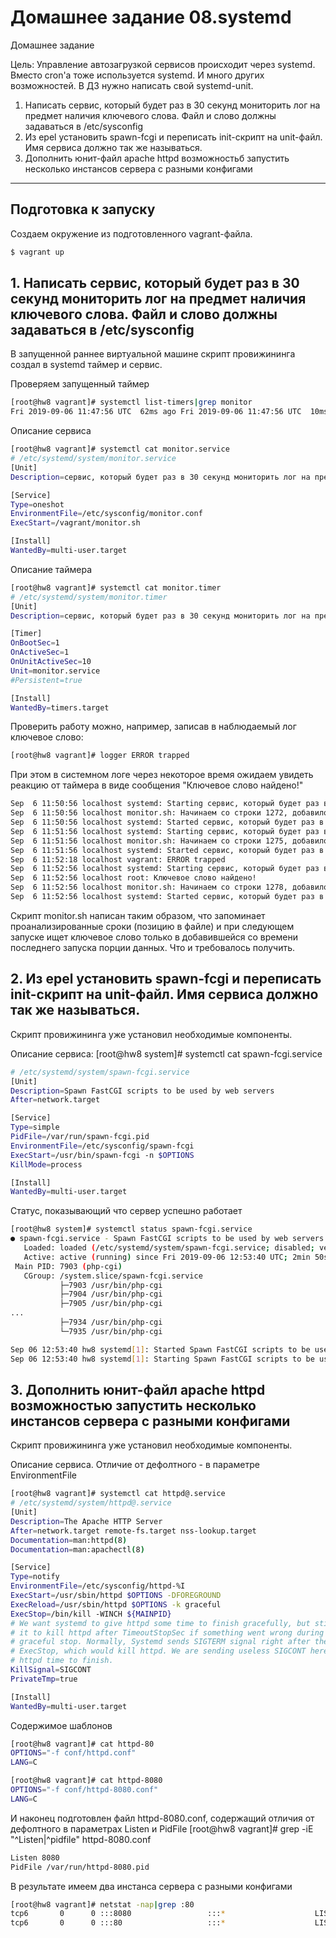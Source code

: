 # Домашнее задание 08.systemd
Домашнее задание

Цель: Управление автозагрузкой сервисов происходит через systemd. Вместо cron'а тоже используется systemd. И много других возможностей. В ДЗ нужно написать свой systemd-unit.
1. Написать сервис, который будет раз в 30 секунд мониторить лог на предмет наличия ключевого слова. Файл и слово должны задаваться в /etc/sysconfig
2. Из epel установить spawn-fcgi и переписать init-скрипт на unit-файл. Имя сервиса должно так же называться.
3. Дополнить юнит-файл apache httpd возможностьб запустить несколько инстансов сервера с разными конфигами

---

## Подготовка к запуску

Создаем окружение из подготовленного vagrant-файла. 
```bash
$ vagrant up
```

## 1. Написать сервис, который будет раз в 30 секунд мониторить лог на предмет наличия ключевого слова. Файл и слово должны задаваться в /etc/sysconfig
В запущенной раннее виртуальной машине скрипт провижининга создал в systemd таймер и сервис.

Проверяем запущенный таймер
```bash
[root@hw8 vagrant]# systemctl list-timers|grep monitor
Fri 2019-09-06 11:47:56 UTC  62ms ago Fri 2019-09-06 11:47:56 UTC  10ms ago  monitor.timer                monitor.service
```

Описание сервиса
```bash
[root@hw8 vagrant]# systemctl cat monitor.service
# /etc/systemd/system/monitor.service
[Unit]
Description=сервис, который будет раз в 30 секунд мониторить лог на предмет наличия ключевого слова. Файл и слово должны задаваться в /etc/sysconfig

[Service]
Type=oneshot
EnvironmentFile=/etc/sysconfig/monitor.conf
ExecStart=/vagrant/monitor.sh

[Install]
WantedBy=multi-user.target
```

Описание таймера
```bash
[root@hw8 vagrant]# systemctl cat monitor.timer
# /etc/systemd/system/monitor.timer
[Unit]
Description=сервис, который будет раз в 30 секунд мониторить лог на предмет наличия ключевого слова. Файл и слово должны задаваться в /etc/sysconfig

[Timer]
OnBootSec=1
OnActiveSec=1
OnUnitActiveSec=10
Unit=monitor.service
#Persistent=true

[Install]
WantedBy=timers.target
```


Проверить работу можно, например, записав в наблюдаемый лог ключевое слово:
```bash
[root@hw8 vagrant]# logger ERROR trapped
```

При этом в системном логе через некоторое время ожидаем увидеть реакцию от таймера в виде сообщения "Ключевое слово найдено!"
```bash
Sep  6 11:50:56 localhost systemd: Starting сервис, который будет раз в 30 секунд мониторить лог на предмет наличия ключевого слова. Файл и слово должны задаваться в /etc/sysconfig...
Sep  6 11:50:56 localhost monitor.sh: Начинаем со строки 1272, добавилось строк 3
Sep  6 11:50:56 localhost systemd: Started сервис, который будет раз в 30 секунд мониторить лог на предмет наличия ключевого слова. Файл и слово должны задаваться в /etc/sysconfig.
Sep  6 11:51:56 localhost systemd: Starting сервис, который будет раз в 30 секунд мониторить лог на предмет наличия ключевого слова. Файл и слово должны задаваться в /etc/sysconfig...
Sep  6 11:51:56 localhost monitor.sh: Начинаем со строки 1275, добавилось строк 3
Sep  6 11:51:56 localhost systemd: Started сервис, который будет раз в 30 секунд мониторить лог на предмет наличия ключевого слова. Файл и слово должны задаваться в /etc/sysconfig.
Sep  6 11:52:18 localhost vagrant: ERROR trapped
Sep  6 11:52:56 localhost systemd: Starting сервис, который будет раз в 30 секунд мониторить лог на предмет наличия ключевого слова. Файл и слово должны задаваться в /etc/sysconfig...
Sep  6 11:52:56 localhost root: Ключевое слово найдено!
Sep  6 11:52:56 localhost monitor.sh: Начинаем со строки 1278, добавилось строк 4
Sep  6 11:52:56 localhost systemd: Started сервис, который будет раз в 30 секунд мониторить лог на предмет наличия ключевого слова. Файл и слово должны задаваться в /etc/sysconfig.
```
Скрипт monitor.sh написан таким образом, что запоминает проанализированные сроки (позицию в файле) и при следующем запуске ищет ключевое слово только в добавившейся со времени последнего запуска порции данных.
Что и требовалось получить.

## 2. Из epel установить spawn-fcgi и переписать init-скрипт на unit-файл. Имя сервиса должно так же называться.
Скрипт провижининга уже установил необходимые компоненты.

Описание сервиса:
[root@hw8 system]# systemctl cat  spawn-fcgi.service
```bash
# /etc/systemd/system/spawn-fcgi.service
[Unit]
Description=Spawn FastCGI scripts to be used by web servers
After=network.target

[Service]
Type=simple
PidFile=/var/run/spawn-fcgi.pid
EnvironmentFile=/etc/sysconfig/spawn-fcgi
ExecStart=/usr/bin/spawn-fcgi -n $OPTIONS
KillMode=process

[Install]
WantedBy=multi-user.target
```

Статус, показывающий что сервер успешно работает
```bash
[root@hw8 system]# systemctl status spawn-fcgi.service
● spawn-fcgi.service - Spawn FastCGI scripts to be used by web servers
   Loaded: loaded (/etc/systemd/system/spawn-fcgi.service; disabled; vendor preset: disabled)
   Active: active (running) since Fri 2019-09-06 12:53:40 UTC; 2min 50s ago
 Main PID: 7903 (php-cgi)
   CGroup: /system.slice/spawn-fcgi.service
           ├─7903 /usr/bin/php-cgi
           ├─7904 /usr/bin/php-cgi
           ├─7905 /usr/bin/php-cgi
...
           ├─7934 /usr/bin/php-cgi
           └─7935 /usr/bin/php-cgi

Sep 06 12:53:40 hw8 systemd[1]: Started Spawn FastCGI scripts to be used by web servers.
Sep 06 12:53:40 hw8 systemd[1]: Starting Spawn FastCGI scripts to be used by web servers...
```

## 3. Дополнить юнит-файл apache httpd возможностью запустить несколько инстансов сервера с разными конфигами
Скрипт провижининга уже установил необходимые компоненты.

Описание сервиса. Отличие от дефолтного - в параметре EnvironmentFile
```bash
[root@hw8 vagrant]# systemctl cat httpd@.service
# /etc/systemd/system/httpd@.service
[Unit]
Description=The Apache HTTP Server
After=network.target remote-fs.target nss-lookup.target
Documentation=man:httpd(8)
Documentation=man:apachectl(8)

[Service]
Type=notify
EnvironmentFile=/etc/sysconfig/httpd-%I
ExecStart=/usr/sbin/httpd $OPTIONS -DFOREGROUND
ExecReload=/usr/sbin/httpd $OPTIONS -k graceful
ExecStop=/bin/kill -WINCH ${MAINPID}
# We want systemd to give httpd some time to finish gracefully, but still want
# it to kill httpd after TimeoutStopSec if something went wrong during the
# graceful stop. Normally, Systemd sends SIGTERM signal right after the
# ExecStop, which would kill httpd. We are sending useless SIGCONT here to give
# httpd time to finish.
KillSignal=SIGCONT
PrivateTmp=true

[Install]
WantedBy=multi-user.target
```

Содержимое шаблонов
```bash
[root@hw8 vagrant]# cat httpd-80
OPTIONS="-f conf/httpd.conf"
LANG=C

[root@hw8 vagrant]# cat httpd-8080
OPTIONS="-f conf/httpd-8080.conf"
LANG=C
```

И наконец подготовлен файл httpd-8080.conf, содержащий отличия от дефолтного в параметрах Listen и PidFile
[root@hw8 vagrant]# grep -iE "^Listen|^pidfile" httpd-8080.conf 
```bash
Listen 8080
PidFile /var/run/httpd-8080.pid
```

В результате имеем два инстанса сервера с разными конфигами
```bash
[root@hw8 vagrant]# netstat -nap|grep :80
tcp6       0      0 :::8080                 :::*                    LISTEN      9524/httpd          
tcp6       0      0 :::80                   :::*                    LISTEN      9511/httpd  
```
